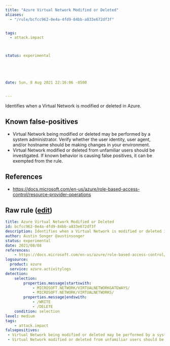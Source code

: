 ```yaml
---
title: "Azure Virtual Network Modified or Deleted"
aliases:
  - "/rule/bcfcc962-0e4a-4fd9-84bb-a833e672df3f"


tags:
  - attack.impact



status: experimental





date: Sun, 8 Aug 2021 22:16:06 -0500


---
```


Identifies when a Virtual Network is modified or deleted in Azure.

<!--more-->


## Known false-positives

* Virtual Network being modified or deleted may be performed by a system administrator. Verify whether the user identity, user agent, and/or hostname should be making changes in your environment.
* Virtual Network modified or deleted from unfamiliar users should be investigated. If known behavior is causing false positives, it can be exempted from the rule.



## References

* https://docs.microsoft.com/en-us/azure/role-based-access-control/resource-provider-operations


## Raw rule ([edit](https://github.com/SigmaHQ/sigma/edit/master/rules/cloud/azure/azure_virtual_network_modified_or_deleted.yml))
```yaml
title: Azure Virtual Network Modified or Deleted
id: bcfcc962-0e4a-4fd9-84bb-a833e672df3f
description: Identifies when a Virtual Network is modified or deleted in Azure.
author: Austin Songer @austinsonger
status: experimental
date: 2021/08/08
references:
    - https://docs.microsoft.com/en-us/azure/role-based-access-control/resource-provider-operations
logsource:
  product: azure
  service: azure.activitylogs
detection:
    selection:
        properties.message|startswith:
            - MICROSOFT.NETWORK/VIRTUALNETWORKGATEWAYS/
            - MICROSOFT.NETWORK/VIRTUALNETWORKS/
        properties.message|endswith:
            - /WRITE
            - /DELETE
    condition: selection
level: medium
tags:
    - attack.impact
falsepositives:
 - Virtual Network being modified or deleted may be performed by a system administrator. Verify whether the user identity, user agent, and/or hostname should be making changes in your environment. 
 - Virtual Network modified or deleted from unfamiliar users should be investigated. If known behavior is causing false positives, it can be exempted from the rule.

```
